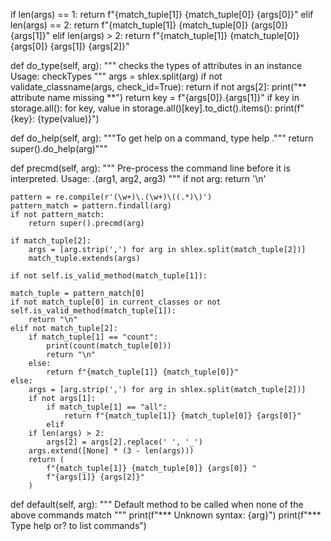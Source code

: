 if len(args) == 1:
    return f"{match_tuple[1]} {match_tuple[0]} {args[0]}"
elif len(args) == 2:
    return f"{match_tuple[1]} {match_tuple[0]} {args[0]} {args[1]}"
elif len(args) > 2:
    return f"{match_tuple[1]} {match_tuple[0]} {args[0]} {args[1]} {args[2]}"



def do_type(self, arg):
"""
checks the types of attributes in an instance
Usage:  checkTypes <class name> <id> <attribute name>
"""
args = shlex.split(arg)
if not validate_classname(args, check_id=True):
    return
if not args[2]:
    print("** attribute name missing **")
    return
key = f"{args[0]}.{args[1]}"
if key in storage.all():
    for key, value in storage.all()[key].to_dict().items():
    print(f"{key}: {type(value)}")



def do_help(self, arg):
    """To get help on a command, type help <topic>."""
    return super().do_help(arg)"""



def precmd(self, arg):
    """
    Pre-process the command line before it is interpreted.
    Usage:
        <Class Name>.<method name>(arg1, arg2, arg3)
    """
    if not arg:
        return '\n'

    pattern = re.compile(r'(\w+)\.(\w+)\((.*)\)')
    pattern_match = pattern.findall(arg)
    if not pattern_match:
        return super().precmd(arg)

    if match_tuple[2]:
        args = [arg.strip(',') for arg in shlex.split(match_tuple[2])]
        match_tuple.extends(args)

    if not self.is_valid_method(match_tuple[1]):
    
    match_tuple = pattern_match[0]
    if not match_tuple[0] in current_classes or not self.is_valid_method(match_tuple[1]):
        return "\n"
    elif not match_tuple[2]:
        if match_tuple[1] == "count":
            print(count(match_tuple[0]))
            return "\n"
        else:
            return f"{match_tuple[1]} {match_tuple[0]}"
    else:
        args = [arg.strip(',') for arg in shlex.split(match_tuple[2])]
        if not args[1]:
            if match_tuple[1] == "all":
                return f"{match_tuple[1]} {match_tuple[0]} {args[0]}"
            elif
        if len(args) > 2:
            args[2] = args[2].replace(' ', '_')
        args.extend([None] * (3 - len(args)))
        return (
            f"{match_tuple[1]} {match_tuple[0]} {args[0]} "
            f"{args[1]} {args[2]}"
        )


def default(self, arg):
    """
    Default method to be called when none of the above commands match
    """
    print(f"*** Unknown syntax: {arg}")
    print(f"*** Type help or? to list commands")